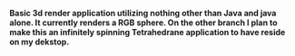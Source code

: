 **Basic 3d render application utilizing nothing other than Java and java alone.
It currently renders a RGB sphere. On the other branch I plan to make this an infinitely spinning Tetrahedrane application to have reside on my dekstop.**
